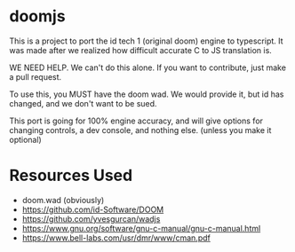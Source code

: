 # doomjs


This is a project to port the id tech 1 (original doom) engine to typescript.  It was made after we realized how difficult accurate C to JS translation is.

WE NEED HELP.  We can't do this alone.  If you want to contribute, just make a pull request.  

To use this, you MUST have the doom wad.  We would provide it, but id has changed, and we don't want to be sued.

This port is going for 100% engine accuracy, and will give options for changing controls, a dev console, and nothing else. (unless you make it optional)

# Resources Used

- doom.wad (obviously)
- https://github.com/id-Software/DOOM
- https://github.com/yvesgurcan/wadjs
- https://www.gnu.org/software/gnu-c-manual/gnu-c-manual.html
- https://www.bell-labs.com/usr/dmr/www/cman.pdf
